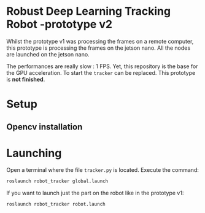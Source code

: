 # Robust Deep Learning Tracking Robot -prototype v2

Whilst the prototype v1 was processing the frames on a remote computer, this prototype is processing the frames on the jetson nano. All the nodes are launched on the jetson nano.

The performances are really slow : 1 FPS. Yet, this repository is the base for the GPU acceleration. To start the `tracker` can be replaced.
This prototype is **not finished**.

# Setup

## Opencv installation

# Launching

Open a terminal where the file `tracker.py` is located.
Execute the command:
```bash
roslaunch robot_tracker global.launch
```

If you want to launch just the part on the robot like in the prototype v1:
```bash
roslaunch robot_tracker robot.launch
```
